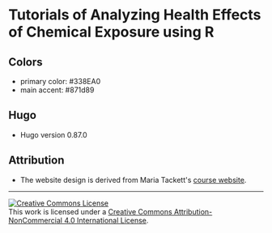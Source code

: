 # Tutorials of Analyzing Health Effects of Chemical Exposure using R


## Colors

- primary color: #338EA0
- main accent: #871d89

## Hugo 

- Hugo version 0.87.0

## Attribution

- The website design is derived from Maria Tackett's [course website](https://sta210-fa21.netlify.app/).

<hr> 

<a rel="license" href="http://creativecommons.org/licenses/by-nc/4.0/"><img alt="Creative Commons License" style="border-width:0" src="https://i.creativecommons.org/l/by-nc/4.0/88x31.png" /></a><br />This work is licensed under a <a rel="license" href="http://creativecommons.org/licenses/by-nc/4.0/">Creative Commons Attribution-NonCommercial 4.0 International License</a>.

